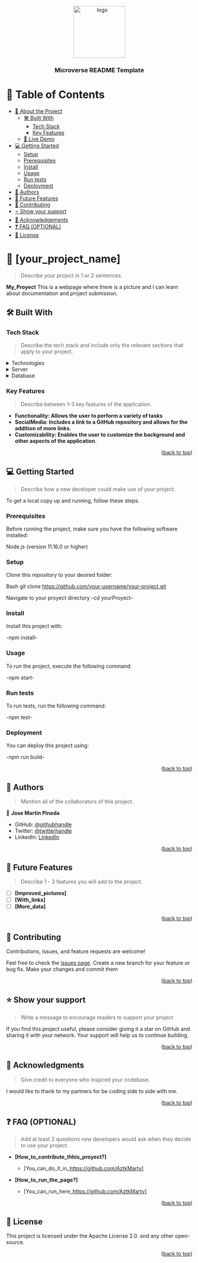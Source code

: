 <a name="readme-top"></a>

<!--
HOW TO USE:
This is an example of how you may give instructions on setting up your project locally.

Modify this file to match your project and remove sections that don't apply.

REQUIRED SECTIONS:
- Table of Contents
- About the Project
  - Built With
  - Live Demo
- Getting Started
- Authors
- Future Features
- Contributing
- Show your support
- Acknowledgements
- License

OPTIONAL SECTIONS:
- FAQ

After you're finished please remove all the comments and instructions!
-->

<div align="center">
  <!-- You are encouraged to replace this logo with your own! Otherwise you can also remove it. -->
  <img src="https://github.com/profile-photo" alt="logo" width="140"  height="auto" />
  <br/>

  <h3><b>Microverse README Template</b></h3>

</div>

<!-- TABLE OF CONTENTS -->

# 📗 Table of Contents

- [📖 About the Project](#about-project)
  - [🛠 Built With](#built-with)
    - [Tech Stack](#tech-stack)
    - [Key Features](#key-features)
  - [🚀 Live Demo](#live-demo)
- [💻 Getting Started](#getting-started)
  - [Setup](#setup)
  - [Prerequisites](#prerequisites)
  - [Install](#install)
  - [Usage](#usage)
  - [Run tests](#run-tests)
  - [Deployment](#deployment)
- [👥 Authors](#authors)
- [🔭 Future Features](#future-features)
- [🤝 Contributing](#contributing)
- [⭐️ Show your support](#support)
- [🙏 Acknowledgements](#acknowledgements)
- [❓ FAQ (OPTIONAL)](#faq)
- [📝 License](#license)

<!-- PROJECT DESCRIPTION -->

# 📖 [your_project_name] <a name="about-project"></a>

> Describe your project in 1 or 2 sentences.

**My_Proyect** This is a webpage where there is a picture and I can learn about documentation and project submission.

## 🛠 Built With <a name="built-with"></a>

### Tech Stack <a name="tech-stack"></a>

> Describe the tech stack and include only the relevant sections that apply to your project.

<details>
  <summary>Technologies</summary>
  <ul>
    <li><a href="https://reactjs.org/">React.js</a></li>
    <li>HTML</li>
    <li>CSS</li>
    <li>JavaScript</li>
  </ul>
</details>

<details>
  <summary>Server</summary>
  <ul>
    <li><a href="https://expressjs.com/">Express.js</a></li>
    <li>GitHub</li>
    <li>GitBash</li>
    <li>Node.js</li>
  </ul>
</details>

<details>
<summary>Database</summary>
  <ul>
    <li><a href="https://www.postgresql.org/">PostgreSQL</a></li>
    <li>"Unfortunately, this project did not require a database to be used."</li>
  </ul>
</details>

<!-- Features -->

### Key Features <a name="key-features"></a>

> Describe between 1-3 key features of the application.

- **Functionality: Allows the user to perform a variety of tasks**
- **SocialMedia: Includes a link to a GitHub repository and allows for the addition of more links.**
- **Customizability: Enables the user to customize the background and other aspects of the application.**

<p align="right">(<a href="#readme-top">back to top</a>)</p>

<!-- GETTING STARTED -->

## 💻 Getting Started <a name="getting-started"></a>

> Describe how a new developer could make use of your project.

To get a local copy up and running, follow these steps.

### Prerequisites

Before running the project, make sure you have the following software installed:

Node.js (version 11.16.0 or higher)

### Setup

Clone this repository to your desired folder:


Bash
git clone https://github.com/your-username/your-project.git

Navigate to your proyect directory
-cd yourProyect-

### Install

Install this project with:

-npm install-



### Usage

To run the project, execute the following command:

-npm start-

### Run tests

To run tests, run the following command:

-npm test-

### Deployment

You can deploy this project using:

-npm run build-

<p align="right">(<a href="#readme-top">back to top</a>)</p>

<!-- AUTHORS -->

## 👥 Authors <a name="authors"></a>

> Mention all of the collaborators of this project.

👤 **Jose Martin Pineda**

- GitHub: [@githubhandle](https://github.com/AztkMarty)
- Twitter: [@twitterhandle](https://twitter.com/MartinPineda)
- LinkedIn: [LinkedIn](https://www.linkedin.com/in/jos%C3%A9-mart%C3%ADn-pineda-ram%C3%ADrez-6183231b2?lipi=urn%3Ali%3Apage%3Ad_flagship3_profile_view_base_contact_details%3BQR7hXZnUQMyJwPuBZXlFUA%3D%3D)

<p align="right">(<a href="#readme-top">back to top</a>)</p>

<!-- FUTURE FEATURES -->

## 🔭 Future Features <a name="future-features"></a>

> Describe 1 - 3 features you will add to the project.

- [ ] **[Improved_pictures]**
- [ ] **[With_links]**
- [ ] **[More_data]**

<p align="right">(<a href="#readme-top">back to top</a>)</p>

<!-- CONTRIBUTING -->

## 🤝 Contributing <a name="contributing"></a>

Contributions, issues, and feature requests are welcome!

Feel free to check the [issues page](../../issues/).
Create a new branch for your feature or bug fix.
Make your changes and commit them

<p align="right">(<a href="#readme-top">back to top</a>)</p>

<!-- SUPPORT -->

## ⭐️ Show your support <a name="support"></a>

> Write a message to encourage readers to support your project

If you find this project useful, please consider giving it a star on GitHub and sharing it with your network.
Your support will help us to continue building.

<p align="right">(<a href="#readme-top">back to top</a>)</p>

<!-- ACKNOWLEDGEMENTS -->

## 🙏 Acknowledgments <a name="acknowledgements"></a>

> Give credit to everyone who inspired your codebase.

I would like to thank to my partners for be coding side to side with me.

<p align="right">(<a href="#readme-top">back to top</a>)</p>

<!-- FAQ (optional) -->

## ❓ FAQ (OPTIONAL) <a name="faq"></a>

> Add at least 2 questions new developers would ask when they decide to use your project.

- **[How_to_contribute_thhis_proyect?]**

  - [You_can_do_it_in_https://github.com/AztkMarty]

- **[How_to_run_the_page?]**

  - [You_can_run_here_https://github.com/AztkMarty]

<p align="right">(<a href="#readme-top">back to top</a>)</p>

<!-- LICENSE -->

## 📝 License <a name="license"></a>

This project is licensed under the Apache License 2.0. and any other open-source.

<p align="right">(<a href="#readme-top">back to top</a>)</p>
